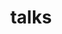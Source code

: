 ---
layout: talks
title: talks
permalink: /talks/
ref: talks
lang: en


givenby: given by
date_format: "%b %-d, %Y"
all_talks: Past presentations
---